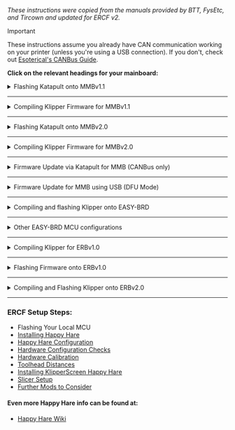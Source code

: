 *These instructions were copied from the manuals provided by BTT, FysEtc, and Tircown and updated for ERCF v2.*

> [!IMPORTANT] 
> These instructions assume you already have CAN communication working on your printer (unless you're using a USB connection). If you don't, check out [Esoterical's CANBus Guide](https://canbus.esoterical.online/).

**Click on the relevant headings for your mainboard:**

<details>
<summary>Flashing Katapult onto MMBv1.1</summary>

> **NOTE**
> Katapult (formerly CanBoot) is for updating MCU firmware directly via CAN Bus. If you prefer to update your firmware via USB (DFU Mode), skip this entire section.

To flash Katapult onto Raspberry Pi or CB1, refer to the following instructions to download the Katapult project: https://github.com/Arksine/katapult

1. Connect to CB1/Raspberry Pi via SSH and enter the command `cd ~` to go to the home directory.
Use the command `git clone https://github.com/Arksine/katapult` to download the Katapult project. Then enter `cd katapult` to navigate to the Katapult directory.

2. Enter `make menuconfig` and configure as shown in the provided image:

<img src="assets/Klipper_mmbv1_1.png" alt='Katapult Firmware Options'>

3. Use the command `make` to compile the firmware. The resulting katapult.bin file will be in the home/username/katapult/out folder. This can be directly downloaded to your computer from the SSH software's left panel.

<img src="assets/Klipper_mmbv1_2.png" alt='Katapult binary download'>

4. Hold the Boot button and connect the board to Raspberry Pi/CB1 via Type-C cable to enter DFU mode.

5. Enter `lsusb` in the SSH terminal to query the DFU device ID.

<img src="assets/Klipper_mmbv1_3.png" alt='Querying DFU devide ID'>

6. Enter the following command to flash Katapult: `make flash FLASH_DEVICE=0483:df11`

> **NOTE**
> Replace `0483:df11` with the actual device ID found in the previous step.

7. After flashing, disconnect the Type-C cable.
</details>

---

<details>
<summary>Compiling Klipper Firmware for MMBv1.1</summary>

1. Connect to CB1/Raspberry Pi via SSH and enter the following commands:
`cd ~/klipper/`
`make menuconfig`

Configure the firmware as shown in the provided image (update Klipper firmware to the latest version if options are not available).

<img src="assets/compile_klipper_mmbv1_1.png" alt='Querying DFU devide ID'>

`[*] Enable extra low-level configuration optionsMicro-controller`

`Micro-controller Architecture (STMicroelectronics STM32) --->`

`Processor model (STM32G0B1) --->`

If not using Katapult:

`Bootloader offset (No bootloader) --->`

If using Katapult:

`Bootloader offset (8KiB bootloader) --->`

If USB communication on Type-C is used:

`Communication interface (USB (on PA11/PA12)) --->`

If CAN-Bus communication is used:

`Communication interface (CAN bus (on PB0/PB1)) --->`
`(1000000) CAN bus speed`

2. After configuration, press `q` to exit, and select `Yes` when prompted to save.

3. Enter `make` to compile the firmware. The resulting `klipper.bin` file will be in the `home/username/klipper/out` folder. This can be directly downloaded to your computer from the SSH software's left panel.

<img src="assets/compile_klipper_mmbv1_2.png" alt='Klipper binary download'>

</details>

---

<details>
<summary>Flashing Katapult onto MMBv2.0</summary>

> **NOTE** 
> Katapult (formerly CanBoot) is for updating MCU firmware directly via CAN bus. If you prefer to update via USB (DFU Mode), skip this entire section.

To flash Katapult onto Raspberry Pi or CB1, refer to the following instructions to download the Katapult project: https://github.com/Arksine/katapult

1. Connect to CB1/Raspberry Pi via SSH and enter the command `cd ~` to go to the home directory.
Use the command `git clone https://github.com/Arksine/katapult` to download the Katapult project. Then enter `cd katapult` to navigate to the Katapult directory.

2. Enter `make menuconfig` and configure as shown in the provided image:

<img src="assets/Klipper_mmbv2_1.png" alt='Katapult Firmware Options'>

3. Use the command `make` to compile the firmware. The resulting katapult.bin file will be in the home/username/katapult/out folder. This can be directly downloaded to your computer from the SSH software's left panel.

<img src="assets/Klipper_mmbv1_2.png" alt='Katapult binary download'>

4. Hold the Boot button and connect the board to Raspberry Pi/CB1 via Type-C cable to enter DFU mode.

5. Enter `lsusb` in the SSH terminal to query the DFU device ID.

<img src="assets/Klipper_mmbv1_3.png" alt='Querying DFU devide ID'>

6. Enter the following command to flash Katapult: `make flash FLASH_DEVICE=0483:df11`

> **NOTE**
> Replace `0483:df11` with the actual device ID found in the previous step.

7. After flashing, disconnect the Type-C cable.

</details>

---

<details>
<summary>Compiling Klipper Firmware for MMBv2.0</summary>

1. Connect to CB1/Raspberry Pi via SSH and enter the following commands:
`cd ~/klipper/`
`make menuconfig`

Configure the firmware as shown in the provided image (update Klipper firmware to the latest version if options are not available).

<img src="assets/compile_klipper_mmbv2_1.png" alt='Querying DFU devide ID'>

`[*] Enable extra low-level configuration optionsMicro-controller`

`Micro-controller Architecture (STMicroelectronics STM32) --->`

`Processor model (STM32G0B1) --->`

If not using Katapult:

`Bootloader offset (No bootloader) --->`

If using Katapult:

`Bootloader offset (8KiB bootloader) --->`

If USB communication on Type-C is used:

`Communication interface (USB (on PA11/PA12)) --->`

If CAN-Bus communication is used:

`Communication interface (CAN bus (on PD0/PD1)) --->`
`(1000000) CAN bus speed`

2. After configuration, press `q` to exit, and select `Yes` when prompted to save.

3. Enter `make` to compile the firmware. The resulting `klipper.bin` file will be in the `home/username/klipper/out` folder. This can be directly downloaded to your computer from the SSH software's left panel.

<img src="assets/compile_klipper_mmbv1_2.png" alt='Klipper binary download'>

</details>

---

<details>
<summary>Firmware Update via Katapult for MMB (CANBus only)</summary>

Guide to update Raspberry Pi / CB1 / primary MCU via CANBus using Katapult. These steps are identical for MMBv1.1 and MMBv2.0.

1. Connect the CAN bus cable and plug a jumper at the 120R terminal resistor.

2. Enter the command `cd ~/katapult/scripts` then enter `python3 flash_can.py -i can0 -q`
This will query the canbus ID (make sure the CAN cable is connected and powered on) as shown in the figure below, the UUID of the device has been found:

<img src="assets/compile_katapult_mmbv1_1.png" alt='Querying CANBus UUID'>

3. Enter `python3 flash_can.py -i can0 -f ~/klipper/out/klipper.bin -u be69315a613c`

> **NOTE** 
> Replace `be69315a613c` with the actual device UUID found in the previous step.

klipper.bin needs to be generated in advance using the `make` command, and the application start offset of Katapult is 8KiB offset, so Klipper's menuconfig Bootloader offset should also be 8KiB bootloader as shown in the following figure.

<img src="assets/compile_katapult_mmbv1_2.png" alt='CANBus Flashing Success'>

4. Query again with `python3 flash_can.py -i can0 -q`
The Application should now show Klipper, indicating it is running correctly.

<img src="assets/compile_katapult_mmbv1_3.png" alt='Klipper flashing success'>
</details>

---

<details>
<summary>Firmware Update for MMB using USB (DFU Mode)</summary>

Guide to update Raspberry Pi / CB1 / primary MCU via USB (DFU Mode). These steps are identical for MMBv1.1 and MMBv2.0.

1. Hold the Boot button and connect the MMB to Raspberry Pi/CB1 via Type-C cable to enter DFU mode.

2. Enter `lsusb` in the SSH terminal to query the DFU device ID.

<img src="assets/flash_mmbv1_dfu.png" alt='Querying DFU  Mode Device ID'>

3. Enter `cd klipper` to navigate to the Klipper directory, and enter:

`make flash FLASH_DEVICE=0483:df11`

> **NOTE **
> Replace `0483:df11` with the actual device ID found in the previous step.

This will start flashing the firmware.

4. After flashing, enter `ls /dev/serial/by-id/` to query the device's Serial ID (only applicable for USB communication, not for CANBus).

5. If you are using USB communication, you don't need to press the Boot button for subsequent updates. You can enter the following command to flash the firmware:

`make flash FLASH_DEVICE=/dev/serial/by-id/usb-Klipper_stm32g0b1xx_4550357128922FC8-if00`

> **NOTE**
>  Replace `/dev/serial/by-id/xxx` with the actual ID found in the previous step.

6. If you are using CAN bus for communication, disconnect the Type-C cable after flashing.

</details>

---

<details>
<summary>Compiling and flashing Klipper onto EASY-BRD</summary>

This guide assumes you are using the version with Seeeduino XIAO.
Other microcontrollers configurations are available in [config](https://github.com/Tircown/ERCF-easy-brd/blob/main/config/Seeeduino%20XIAO%20-%20SAMD21G18/ercf_hardware.cfg).

* Install bossac (version ≥1.8)
```
sudo apt install libreadline-dev libwxgtk3.0-*
git clone https://github.com/shumatech/BOSSA.git
cd BOSSA
make
sudo cp bin/bossac /usr/local/bin
```
* Prepare the firmware
```
cd ~/klipper
make menuconfig
```
![Menuconfig instructions](https://github.com/Tircown/ERCF-easy-brd/raw/main/images/flashing.jpg)
```
make clean
make
```
* Flashing the Seeeduino XIAO
Connect the Seeeduino XIAO to your raspberry if it's not already done.
Get the port of the XIAO, i.e. `ls /dev/tty*`, and modify the default `/dev/ttyACM1` in the command line bellow.
Use tweezers or short lines to short the RST pins in the diagram twice. The orange LED lights flicker on and light up. Then send in the next few seconds this command line matching your port.
```
sudo /usr/local/bin/bossac -i -d -p /dev/ttyACM1 -e -w -v -R --offset=0x2000 out/klipper.bin
```

More informations on how to reset for flashing:
https://wiki.seeedstudio.com/Seeeduino-XIAO/#enter-bootloader-mode
</details>

---

<details>
<summary>Other EASY-BRD MCU configurations</summary>

See [ercf_hardware.cfg](https://github.com/Tircown/ERCF-easy-brd/blob/main/config/Seeeduino%20XIAO%20-%20SAMD21G18/ercf_hardware.cfg) for the Seeeduino XIAO (most common solution)
Other microcontrollers configurations are available in config.
</details>

---

<details>
<summary>Compiling Klipper for ERBv1.0</summary>

### Compile options
On your klipper device (usually Raspberry Pi) run the following to create your make configuration:

```shell
cd  ~/klipper
make clean
make menuconfig
```

Select the following menuconfig settings

![makemenuconfig](https://user-images.githubusercontent.com/46523240/250621155-6161226d-e69b-42d0-9d05-fd7bc45cc3c5.png)

And create the firmware files by running the following:

```shell
make
```

</details>

---

<details>
<summary>Flashing Firmware onto ERBv1.0</summary>

#### 1.With your windows PC

Step 1: Connect 24V (Power on the board)

Step 2: Connect USB-C cable to your Klipper device (usually Raspberry Pi)

Step 3: Push and hold the BOOTSEL button

Step 4: Push the RST button and hold 0.5 seconds

Step 5: Release the RST button, after 3 seconds, Release the bootsel button

Step 6: `RPI-RP2` folder will show up on your computer, copy your built firmware `klipper.uf2` to the folder.

![](https://github.com/FYSETC/FYSETC-ERB/raw/main/V1.0/images/upload1.png)

![](https://github.com/FYSETC/FYSETC-ERB/raw/main/V1.0/images/upload.png)

#### 2. With your Pi 

Thanks for mk-maddin's work:
https://github.com/FYSETC/FYSETC-ERB/issues/2#issuecomment-1618902635

##### Connecting the board and bring it into flash mode

Step 1: Connect 24V (Power on the board)

Step 2: Connect USB-C cable to your Klipper device (usually Raspberry Pi)

Step 3: Push and hold the BOOTSEL button

Step 4: Push the RST button and hold 0.5 seconds

Step 5: Release the RST button, after 3 seconds, Release the bootsel button

Verify your device is in boot mode connected by running the following command:

```shell
lsusb
```

The output should contain an entry looking like 2e8a:0003 Raspberry Pi RP2 Boot
![img](https://user-images.githubusercontent.com/46523240/250623553-0dafeb98-9f59-4f13-b555-679653cd394e.png)

##### Flashing the firmware
Now we do not flash the fimware by directly copying it to the storage, but we flash it using the following command:

```shell
make flash FLASH_DEVICE=2e8a:0003
```

The output looks like the following - IF you are prompted (you might or might not) for a password, enter the password of your current user account.
![img](https://user-images.githubusercontent.com/46523240/250625435-4fdd95cf-b75b-43e0-8edd-82496b844ae6.png)

Now restart your fystec-erb by disconnecting 24V - waiting some seconds and reconnecting 24V again.
You should be able to see it as usual klipper device within 
```shell
ls /dev/serial/by-id
```

### Configuration

See `ercf_hardware.cfg` in the ERBv1.0 repository [config](https://github.com/FYSETC/FYSETC-ERB/tree/main/V1.0/config) folder.

### Known issues

The mark of GPIO24 and GPIO25 is swapped, check the silk file [here](https://github.com/FYSETC/FYSETC-ERB/blob/main/hardware/Silk%20Fixed.pdf).
</details>

---

<details>
<summary>Compiling and Flashing Klipper onto ERBv2.0</summary>

### Compile and upload
In order to compile and upload at one time, you need to follow the steps below to put RP2040 into dfu mode.

1. Step 1: Connect 24V (Power on the board)
2. Step 2: Connect USB-C cable to your Klipper device (usually Raspberry Pi)
3. Step 3: Push and hold the BOOTSEL button
4. Step 4: Push the RST button and hold 0.5 seconds
5. Step 5: Release the RST button, after 3 seconds, Release the bootsel button
6. Verify your device is in boot mode connected by running the following command:

```shell
lsusb
```

The output should contain an entry looking like 2e8a:0003 Raspberry Pi RP2 Boot
![img](https://user-images.githubusercontent.com/46523240/250623553-0dafeb98-9f59-4f13-b555-679653cd394e.png)

On your klipper device (usually Raspberry Pi) run the following to create your make configuration:

```shell
cd  ~/klipper
make clean
make menuconfig
```

Select the following menuconfig settings

Use USB communication

![image-20240619172600522](https://github.com/FYSETC/FYSETC-ERB/raw/main/V2.0/images//ERBv2_menuconfig_USB.png)

Use CANBUS communication

![image-20240619183021929](https://github.com/FYSETC/FYSETC-ERB/raw/main/V2.0/images//ERBv2_menuconfig_CAN.png)

And create and upload the firmware files by running the following:

```shell
make flash FLASH_DEVICE=2e8a:0003
```
The output looks like the following - IF you are prompted (you might or might not) for a password, enter the password of your current user account.
![img](https://user-images.githubusercontent.com/46523240/250625435-4fdd95cf-b75b-43e0-8edd-82496b844ae6.png)

Now restart your fystec-erb by disconnecting 24V - waiting some seconds and reconnecting 24V again.
Or press the reset button for one second and then release it.
You should be able to see it as usual klipper device within 
```shell
ls /dev/serial/by-id
```
### Configuration

See `ercf_hardware.cfg` in the ERBv2.0 repository [config](https://github.com/FYSETC/FYSETC-ERB/tree/main/V2.0/config) folder.

---------------------------------------------------

> **TIP**
> We recommend using the Katapult bootloader, whether you use USB or CANBUS communication. This can avoid many strange problems.
> 
> Configuration of the Katapult bootloader:
> 
> ![ERBv2_katakulpt_menuconfig_USB](https://github.com/FYSETC/FYSETC-ERB/raw/main/V2.0/images//ERBv2_katakulpt_menuconfig_USB.png)
> ![ERBv2_katakulpt_menuconfig_CAN](https://github.com/FYSETC/FYSETC-ERB/raw/main/V2.0/images//ERBv2_katakulpt_menuconfig_CAN.png)
> 
> Configuration of klipper using Katapult:
> 
> ![ERBv2_menuconfig_16kb_USB](https://github.com/FYSETC/FYSETC-ERB/raw/main/V2.0/images//ERBv2_menuconfig_16kb_USB.png)
> ![ERBv2_menuconfig_16kb_CAN](https://github.com/FYSETC/FYSETC-ERB/raw/main/V2.0/images//ERBv2_menuconfig_16kb_CAN.png)

</details>

---

### ERCF Setup Steps:
- Flashing Your Local MCU
- [Installing Happy Hare](https://github.com/Enraged-Rabbit-Community/ERCF_v2/blob/main/Documentation/Installing-Happy-Hare.md)
- [Happy Hare Configuration](https://github.com/Enraged-Rabbit-Community/ERCF_v2/blob/main/Documentation/Happy-Hare-Configuration.md)
- [Hardware Configuration Checks](https://github.com/Enraged-Rabbit-Community/ERCF_v2/blob/main/Documentation/Hardware-configuration-checks.md)
- [Hardware Calibration](https://github.com/Enraged-Rabbit-Community/ERCF_v2/blob/main/Documentation/Hardware-Calibration.md)
- [Toolhead Distances](https://github.com/Enraged-Rabbit-Community/ERCF_v2/blob/main/Documentation/Toolhead-Distances.md)
- [Installing KlipperScreen Happy Hare](https://github.com/Enraged-Rabbit-Community/ERCF_v2/blob/main/Documentation/Installing-KlipperScreen.md)
- [Slicer Setup](https://github.com/Enraged-Rabbit-Community/ERCF_v2/blob/main/Documentation/Slicer-Setup.md)
- [Further Mods to Consider](https://github.com/Enraged-Rabbit-Community/ERCF_v2/blob/main/Documentation/Further-Mods.md)

#### Even more Happy Hare info can be found at:
- [Happy Hare Wiki](https://github.com/moggieuk/Happy-Hare/wiki)